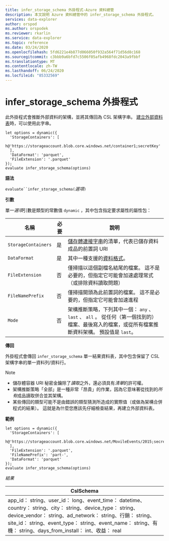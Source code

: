 ```yaml
---
title: infer_storage_schema 外掛程式-Azure 資料總管
description: 本文說明 Azure 資料總管中的 infer_storage_schema 外掛程式。
services: data-explorer
author: orspod
ms.author: orspodek
ms.reviewer: rkarlin
ms.service: data-explorer
ms.topic: reference
ms.date: 03/24/2020
ms.openlocfilehash: 5fd6221e4b877d066050f932a564f71d56d8c168
ms.sourcegitcommit: c3bbb9a6bfd7c5506f05afb4968fdc2043a9fbbf
ms.translationtype: MT
ms.contentlocale: zh-TW
ms.lasthandoff: 06/24/2020
ms.locfileid: "85332569"
---
```

# <a name="infer_storage_schema-plugin"></a>infer_storage_schema 外掛程式

此外掛程式會推斷外部資料的架構，並將其傳回為 CSL 架構字串。 [建立外部資料表](../management/external-tables-azurestorage-azuredatalake.md#create-or-alter-external-table)時，可以使用此字串。

```kusto
let options = dynamic({
  'StorageContainers': [
    h@'https://storageaccount.blob.core.windows.net/container1;secretKey'
  ],
  'DataFormat': 'parquet',
  'FileExtension': '.parquet'
});
evaluate infer_storage_schema(options)
```

**語法**

`evaluate``infer_storage_schema(`*選項*`)`

**引數**

單一*選項*引數是類型的常數值 `dynamic` ，其中包含指定要求屬性的屬性包：

|名稱                    |必要|說明|
|------------------------|--------|-----------|
|`StorageContainers`|是|[儲存體連接字串](../api/connection-strings/storage.md)的清單，代表已儲存資料成品的前置詞 URI|
|`DataFormat`|是|其中一種支援的[資料格式](../../ingestion-supported-formats.md)。|
|`FileExtension`|否|僅掃描以這個副檔名結尾的檔案。 這不是必要的，但指定它可能會加速處理常式（或排除資料讀取問題）|
|`FileNamePrefix`|否|僅掃描開頭為此前置詞的檔案。 這不是必要的，但指定它可能會加速進程|
|`Mode`|否|架構推斷策略，下列其中一個： `any` 、 `last` 、 `all` 。 從任何（第一個找到的）檔案、最後寫入的檔案，或從所有檔案推斷資料架構。 預設值是 `last`。|

**傳回**

外掛程式會傳回 `infer_storage_schema` 單一結果資料表，其中包含保留了 CSL 架構字串的單一資料列/資料行。

> [!NOTE]
> * 儲存體容器 URI 秘密金鑰除了*讀取*之外，還必須具有*清單*的許可權。
> * 架構推斷策略「全部」是一種非常「昂貴」的作業，因為它意味著從找到的*所有*成品讀取併合並其架構。
> * 某些傳回的類型可能不是由錯誤的類型猜測所造成的實際值（或做為架構合併程式的結果）。 這就是為什麼您應該先仔細檢查結果，再建立外部資料表。

**範例**

```kusto
let options = dynamic({
  'StorageContainers': [
    h@'https://storageaccount.blob.core.windows.net/MovileEvents/2015;secretKey'
  ],
  'FileExtension': '.parquet',
  'FileNamePrefix': 'part-',
  'DataFormat': 'parquet'
});
evaluate infer_storage_schema(options)
```

*結果*

|CslSchema|
|---|
|app_id： string、user_id： long、event_time： datetime、country： string、city： string、device_type： string、device_vendor： string、ad_network： string、行銷： string、site_id： string、event_type： string、event_name： string、有機： string、days_from_install： int、收益： real|
